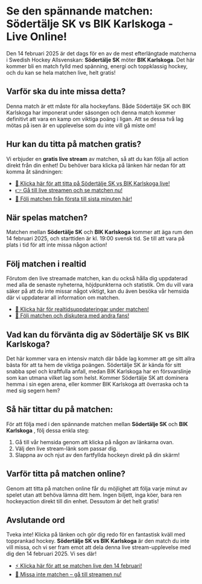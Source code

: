 # Se den spännande matchen: Södertälje SK vs BIK Karlskoga - Live Online!

Den 14 februari 2025 är det dags för en av de mest efterlängtade matcherna i Swedish Hockey Allsvenskan: **Södertälje SK** möter **BIK Karlskoga**. Det här kommer bli en match fylld med spänning, energi och toppklassig hockey, och du kan se hela matchen live, helt gratis!

## Varför ska du inte missa detta?

Denna match är ett måste för alla hockeyfans. Både Södertälje SK och BIK Karlskoga har imponerat under säsongen och denna match kommer definitivt att vara en kamp om viktiga poäng i ligan. Att se dessa två lag mötas på isen är en upplevelse som du inte vill gå miste om!

## Hur kan du titta på matchen gratis?

Vi erbjuder en **gratis live stream** av matchen, så att du kan följa all action direkt från din enhet! Du behöver bara klicka på länken här nedan för att komma åt sändningen:

- [🔗 Klicka här för att titta på Södertälje SK vs BIK Karlskoga live!](https://tinyurl.com/livestreamfreeo?st=S%C3%B6dert%C3%A4lje+SK+vs+BIK+Karlskoga&si=ghc)
- [👉 Gå till live streamen och se matchen nu!](https://tinyurl.com/livestreamfreeo?st=S%C3%B6dert%C3%A4lje+SK+vs+BIK+Karlskoga&si=ghc)
- [🎥 Följ matchen från första till sista minuten här!](https://tinyurl.com/livestreamfreeo?st=S%C3%B6dert%C3%A4lje+SK+vs+BIK+Karlskoga&si=ghc)

## När spelas matchen?

Matchen mellan **Södertälje SK** och **BIK Karlskoga** kommer att äga rum den 14 februari 2025, och starttiden är kl. 19:00 svensk tid. Se till att vara på plats i tid för att inte missa någon action!

## Följ matchen i realtid

Förutom den live streamade matchen, kan du också hålla dig uppdaterad med alla de senaste nyheterna, höjdpunkterna och statistik. Om du vill vara säker på att du inte missar något viktigt, kan du även besöka vår hemsida där vi uppdaterar all information om matchen.

- [📱 Klicka här för realtidsuppdateringar under matchen!](https://tinyurl.com/livestreamfreeo?st=S%C3%B6dert%C3%A4lje+SK+vs+BIK+Karlskoga&si=ghc)
- [💬 Följ matchen och diskutera med andra fans!](https://tinyurl.com/livestreamfreeo?st=S%C3%B6dert%C3%A4lje+SK+vs+BIK+Karlskoga&si=ghc)

## Vad kan du förvänta dig av Södertälje SK vs BIK Karlskoga?

Det här kommer vara en intensiv match där både lag kommer att ge sitt allra bästa för att ta hem de viktiga poängen. Södertälje SK är kända för sitt snabba spel och kraftfulla anfall, medan BIK Karlskoga har en försvarslinje som kan utmana vilket lag som helst. Kommer Södertälje SK att dominera hemma i sin egen arena, eller kommer BIK Karlskoga att överraska och ta med sig segern hem?

## Så här tittar du på matchen:

För att följa med i den spännande matchen mellan **Södertälje SK** och **BIK Karlskoga** , följ dessa enkla steg:

1. Gå till vår hemsida genom att klicka på någon av länkarna ovan.
2. Välj den live stream-länk som passar dig.
3. Slappna av och njut av den fartfyllda hockeyn direkt på din skärm!

## Varför titta på matchen online?

Genom att titta på matchen online får du möjlighet att följa varje minut av spelet utan att behöva lämna ditt hem. Ingen biljett, inga köer, bara ren hockeyaction direkt till din enhet. Dessutom är det helt gratis!

## Avslutande ord

Tveka inte! Klicka på länken och gör dig redo för en fantastisk kväll med topprankad hockey. **Södertälje SK vs BIK Karlskoga** är den match du inte vill missa, och vi ser fram emot att dela denna live stream-upplevelse med dig den 14 februari 2025. Vi ses där!

- [⚡️ Klicka här för att se matchen live den 14 februari!](https://tinyurl.com/livestreamfreeo?st=S%C3%B6dert%C3%A4lje+SK+vs+BIK+Karlskoga&si=ghc)
- [🎉 Missa inte matchen – gå till streamen nu!](https://tinyurl.com/livestreamfreeo?st=S%C3%B6dert%C3%A4lje+SK+vs+BIK+Karlskoga&si=ghc)
